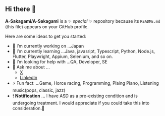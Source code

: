 ## Hi there 👋


**A-Sakagami/A-Sakagami** is a ✨ _special_ ✨ repository because its `README.md` (this file) appears on your GitHub profile.

Here are some ideas to get you started:

- 🔭 I’m currently working on ...Japan
- 🌱 I’m currently learning ...Java, javasript, Typescript, Python, Node.js, Flutter, Playwright, Appium, Selenium, and so on.
- 🤔 I’m looking for help with ...QA, Developer, SE
- 💬 Ask me about ...
  -  [X](https://x.com/gmys_amtkzT)
  - [LinkedIn](https://www.linkedin.com/feed/)
- ⚡ Fun fact: ...Game, Horce racing, Programming, Plaing Piano, Listening music(pops, classic, jazz)
- ❗ **Notification** ... I have ASD as a pre-existing condition and is undergoing treatment. I would appreciate if you could take this into consideration.🙇
